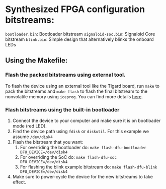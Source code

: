 # Synthesized FPGA configuration bitstreams:
`bootloader.bin`: Bootloader bitstream
`signaloid-soc.bin`: Signaloid Core bitstream
`blink.bin`: Simple design that alternatively blinks the onboard LEDs

## Using the Makefile:

### Flash the packed bitstreams using external tool.
To flash the device using an external tool like the Tigard board, run `make` to pack the bitstreams and `make flash` to flash the final bitstream to the nonvolatile memory using `iceprog`. You can find more details [here](https://c0-microsd-docs.signaloid.io/guides/use-external-programmer).

### Flash bitstreams using the built-in bootloader
1. Connect the device to your computer and make sure it is on bootloader mode (red LED).
2. Find the device path using `fdisk` or `diskutil`. For this example we assume `/dev/disk4`
3. Flash the bitstream that you want:
   1. For overriding the bootloader do: `make flash-dfu-bootloader DFU_DEVICE=/dev/disk4`
   2. For overriding the SoC do: `make flash-dfu-soc DFU_DEVICE=/dev/disk4`
   3. For flashing the blink example bitstream do: `make flash-dfu-blink DFU_DEVICE=/dev/disk4`
4. Make sure to power-cycle the device for the new bitstreams to take effect.
